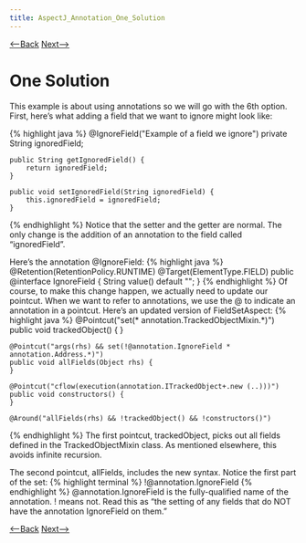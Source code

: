 ```yaml
---
title: AspectJ_Annotation_One_Solution
---
```

[<--Back](AspectJ_Annotation_Possibilities) [Next-->](AspectJ_Annotation_AllCode)

# One Solution
This example is about using annotations so we will go with the 6th option. First, here’s what adding a field that we want to ignore might look like:

{% highlight java %}
    @IgnoreField("Example of a field we ignore")
    private String ignoredField;

    public String getIgnoredField() {
        return ignoredField;
    }

    public void setIgnoredField(String ignoredField) {
        this.ignoredField = ignoredField;
    }
{% endhighlight %}
Notice that the setter and the getter are normal. The only change is the addition of an annotation to the field called “ignoredField”.

Here’s the annotation @IgnoreField:
{% highlight java %}
    @Retention(RetentionPolicy.RUNTIME)
    @Target(ElementType.FIELD)
    public @interface IgnoreField {
        String value() default "";
    }
{% endhighlight %}
Of course, to make this change happen, we actually need to update our pointcut. When we want to refer to annotations, we use the @ to indicate an annotation in a pointcut. Here’s an updated version of FieldSetAspect:
{% highlight java %}
    @Pointcut("set(* annotation.TrackedObjectMixin.*)")
    public void trackedObject() {
    }

    @Pointcut("args(rhs) && set(!@annotation.IgnoreField * annotation.Address.*)")
    public void allFields(Object rhs) {
    }

    @Pointcut("cflow(execution(annotation.ITrackedObject+.new (..)))")
    public void constructors() {
    }

    @Around("allFields(rhs) && !trackedObject() && !constructors()")
{% endhighlight %}
The first pointcut, trackedObject, picks out all fields defined in the TrackedObjectMixin class. As mentioned elsewhere, this avoids infinite recursion.

The second pointcut, allFields, includes the new syntax. Notice the first part of the set:
{% highlight terminal %}
!@annotation.IgnoreField
{% endhighlight %}
@annotation.IgnoreField is the fully-qualified name of the annotation. ! means not. Read this as “the setting of any fields that do NOT have the annotation IgnoreField on them.”

[<--Back](AspectJ_Annotation_Possibilities) [Next-->](AspectJ_Annotation_AllCode)
